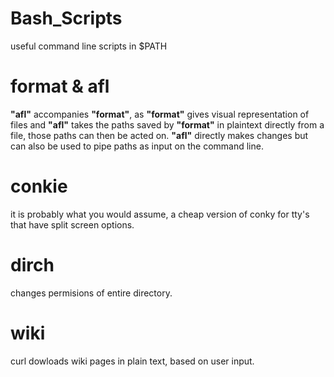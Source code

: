 # Bash_Scripts

useful command line scripts in $PATH


# format & afl

**"afl"** accompanies **"format"**, as **"format"** gives visual representation of files and **"afl"** takes the paths saved 
by **"format"** in plaintext directly from a file, those paths can then be acted on. **"afl"** directly makes changes but 
can also be used to pipe paths as input on the command line.

# conkie
it is probably what you would assume, a cheap version of conky for tty's that have split screen options.

# dirch
changes permisions of entire directory.

# wiki
curl dowloads wiki pages in plain text, based on user input.

